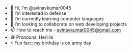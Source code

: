 - 👋 Hi, I’m @avinavkumar0045
- 👀 I’m interested in defense
- 🌱 I’m currently learning computer languages
- 💞️ I’m looking to collaborate on web developing projects
- 📫 How to reach me - avinavkumar0045@gmail.com
- 😄 Pronouns: He/His
- ⚡ Fun fact: my birthday is on army day

<!---
avinavkumar0045/avinavkumar0045 is a ✨ special ✨ repository because its `README.md` (this file) appears on your GitHub profile.
You can click the Preview link to take a look at your changes.
--->
